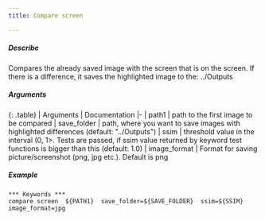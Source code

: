 ```yaml
---
title: Compare screen

---
```

##### Describe
Compares the already saved image with the screen that is on the screen. If there is a difference, it saves the
highlighted image to the: ../Outputs

##### Arguments

<div class="table-responsive">

{: .table}
| Arguments | Documentation
|-
| path1 | path to the first image to be compared
| save_folder | path, where you want to save images with highlighted differences (default: "../Outputs")
| ssim | threshold value in the interval (0, 1>. Tests are passed, if ssim value returned by keyword test functions is bigger than this (default: 1.0)
| image_format | Format for saving picture/screenshot (png, jpg etc.). Default is png

</div>

##### Example
```robotframework
*** Keywords ***
compare screen  ${PATH1}  save_folder=${SAVE_FOLDER}  ssim=${SSIM}  image_format=jpg
```
